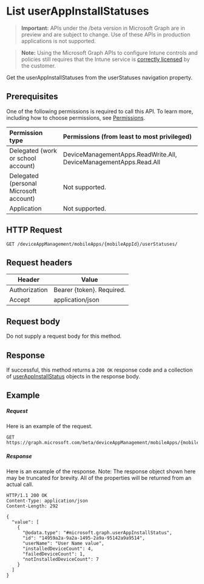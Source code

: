 ﻿# List userAppInstallStatuses

> **Important:** APIs under the /beta version in Microsoft Graph are in preview and are subject to change. Use of these APIs in production applications is not supported.

> **Note:** Using the Microsoft Graph APIs to configure Intune controls and policies still requires that the Intune service is [correctly licensed](https://go.microsoft.com/fwlink/?linkid=839381) by the customer.

Get the userAppInstallStatuses from the userStatuses navigation property.
## Prerequisites
One of the following permissions is required to call this API. To learn more, including how to choose permissions, see [Permissions](../../../concepts/permissions_reference.md).

|Permission type      | Permissions (from least to most privileged)              |
|:--------------------|:---------------------------------------------------------|
|Delegated (work or school account) | DeviceManagementApps.ReadWrite.All, DeviceManagementApps.Read.All    |
|Delegated (personal Microsoft account) | Not supported.    |
|Application | Not supported. |

## HTTP Request
<!-- {
  "blockType": "ignored"
}
-->
```http
GET /deviceAppManagement/mobileApps/{mobileAppId}/userStatuses/
```

## Request headers
|Header|Value|
|---|---|
|Authorization|Bearer {token}. Required.|
|Accept|application/json|

## Request body
Do not supply a request body for this method.

## Response

If successful, this method returns a `200 OK` response code and a collection of [userAppInstallStatus](../resources/intune_apps_userappinstallstatus.md) objects in the response body.

## Example

##### Request

Here is an example of the request.
```http
GET https://graph.microsoft.com/beta/deviceAppManagement/mobileApps/{mobileAppId}/userStatuses/
```

##### Response

Here is an example of the response. Note: The response object shown here may be truncated for brevity. All of the properties will be returned from an actual call.
```http
HTTP/1.1 200 OK
Content-Type: application/json
Content-Length: 292

{
  "value": [
    {
      "@odata.type": "#microsoft.graph.userAppInstallStatus",
      "id": "14959a2a-9a2a-1495-2a9a-95142a9a9514",
      "userName": "User Name value",
      "installedDeviceCount": 4,
      "failedDeviceCount": 1,
      "notInstalledDeviceCount": 7
    }
  ]
}
```



